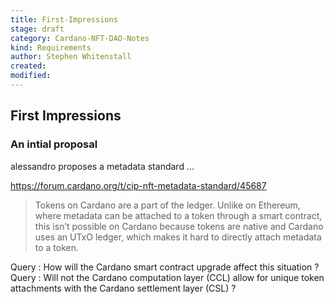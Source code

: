 ```yaml
---
title: First-Impressions
stage: draft
category: Cardano-NFT-DAO-Notes
kind: Requirements
author: Stephen Whitenstall
created: 
modified: 
---
```



## First Impressions

### An intial proposal

alessandro proposes a metadata standard ...

https://forum.cardano.org/t/cip-nft-metadata-standard/45687

> Tokens on Cardano are a part of the ledger. Unlike on Ethereum, where metadata can be attached to a token through a smart contract, this isn’t possible on Cardano because tokens are native and Cardano uses an UTxO ledger, which makes it hard to directly attach metadata to a token.
> 

Query : How will the Cardano smart contract upgrade affect this situation ? 
Query : Will not the Cardano computation layer (CCL) allow for unique token attachments with the Cardano settlement layer (CSL) ?








